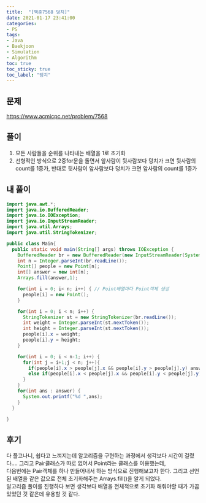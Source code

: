 ```yaml
---
title:  "[백준7568 덩치]"
date: 2021-01-17 23:41:00
categories:
- PS
tags:
- Java
- Baekjoon
- Simulation
- Algorithm
toc: true
toc_sticky: true
toc_label: "덩치"
---
```

## 문제
<https://www.acmicpc.net/problem/7568>

## 풀이
1. 모든 사람들을 순위를 나타내는 배열을 1로 초기화
2. 선형적인 방식으로 2중for문을 돌면서 앞사람이 뒷사람보다 덩치가 크면 뒷사람의 count를 1증가, 반대로 뒷사람이 앞사람보다 덩치가 크면 앞사람의 count를 1증가

## 내 풀이
```java
import java.awt.*;
import java.io.BufferedReader;
import java.io.IOException;
import java.io.InputStreamReader;
import java.util.Arrays;
import java.util.StringTokenizer;

public class Main{
  public static void main(String[] args) throws IOException {
    BufferedReader br = new BufferedReader(new InputStreamReader(System.in));
    int n = Integer.parseInt(br.readLine());
    Point[] people = new Point[n];
    int[] answer = new int[n];
    Arrays.fill(answer,1);

    for(int i = 0; i< n; i++) { // Point배열마다 Point객체 생성
      people[i] = new Point();
    }

    for(int i = 0; i < n; i++) {
      StringTokenizer st = new StringTokenizer(br.readLine());
      int weight = Integer.parseInt(st.nextToken());
      int height = Integer.parseInt(st.nextToken());
      people[i].x = weight;
      people[i].y = height;
    }

    for(int i = 0; i < n-1; i++) {
      for(int j = i+1;j < n; j++){
        if(people[i].x > people[j].x && people[i].y > people[j].y) answer[j]++;  //앞 사람이 뒷 사람보다 덩치가 크면 뒷사람의 count증가
        else if(people[i].x < people[j].x && people[i].y < people[j].y) answer[i]++; // 뒷 사람이 앞 사람보다 덩치가 크면 앞사람의 count 증가
      }
    }
    for(int ans : answer) {
      System.out.printf("%d ",ans);
    }
  }

}
```
## 후기
다 풀고나니, 쉽다고 느껴지는데 알고리즘을 구현하는 과정에서 생각보다 시간이 걸렸다.... 그리고 Pair클래스가 따로 없어서 Point라는 클래스를 이용했는데,  
다음번에는 Pair객체를 하나 만들어내서 하는 방식으로 진행해보고자 한다. 그리고 선언된 배열을 같은 값으로 전체 초기화해주는 Arrays.fill()을 알게 되었다.  
알고리즘 풀이를 진행하다 보면 생각보다 배열을 전체적으로 초기화 해줘야할 때가 가끔 있었던 것 같은데 유용할 것 같다.
  